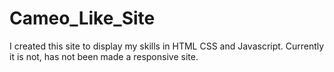 # Cameo_Like_Site
I created this site to display my skills in HTML CSS and Javascript. Currently it is not, has not been made a responsive site.

